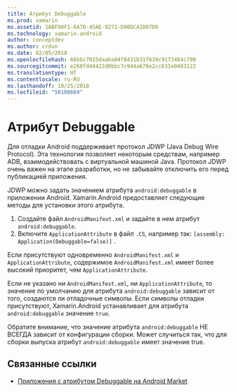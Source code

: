 ```yaml
---
title: Атрибут Debuggable
ms.prod: xamarin
ms.assetid: 1ABF90F1-6A70-45AE-9271-D90DC42807D0
ms.technology: xamarin-android
author: conceptdev
ms.author: crdun
ms.date: 02/05/2018
ms.openlocfilehash: 66bbc7015daaba04f8431b31f639c9173484c790
ms.sourcegitcommit: e268fd44422d0bbc7c944a678e2cc633a0493122
ms.translationtype: HT
ms.contentlocale: ru-RU
ms.lasthandoff: 10/25/2018
ms.locfileid: "50108669"
---
```

# <a name="debuggable-attribute"></a>Атрибут Debuggable



Для отладки Android поддерживает протокол JDWP (Java Debug Wire Protocol). Эта технология позволяет некоторым средствам, например ADB, взаимодействовать с виртуальной машиной Java. Протокол JDWP очень важен на этапе разработки, но не забывайте отключить его перед публикацией приложения.

JDWP можно задать значением атрибута `android:debuggable` в приложении Android. Xamarin.Android предоставляет следующие методы для установки этого атрибута.

1.  Создайте файл `AndroidManifext.xml` и задайте в нем атрибут `android:debuggable`.
2.  Включите `ApplicationAttribute` в файл `.CS`, например так: `[assembly: Application(Debuggable=false)]` .


Если присутствуют одновременно `AndroidManifest.xml` и `ApplicationAttribute`, содержимое `AndroidManifest.xml` имеет более высокий приоритет, чем `ApplicationAttribute`.

Если не указано ни `AndroidManifest.xml`, ни `ApplicationAttribute`, то значение по умолчанию для атрибута `android:debuggable` зависит от того, создаются ли отладочные символы. Если символы отладки присутствуют, Xamarin.Android устанавливает для атрибута `android:debuggable` значение `true`.

Обратите внимание, что значение атрибута `android:debuggable` НЕ ВСЕГДА зависит от конфигурации сборки. Может случиться так, что для сборки выпуска атрибут `android:debuggable` имеет значение true.


## <a name="related-links"></a>Связанные ссылки

- [Приложения с атрибутом Debuggable на Android Market](http://labs.mwrinfosecurity.com/blog/2011/07/07/debuggable-apps-in-android-market/)
